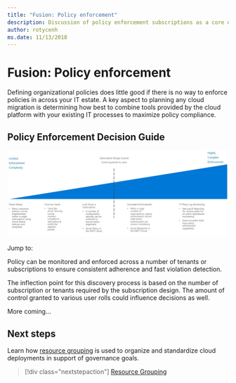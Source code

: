 ```yaml
---
title: "Fusion: Policy enforcement" 
description: Discussion of policy enforcement subscriptions as a core design priority in Azure migrations
author: rotycenh
ms.date: 11/13/2018
---
```


# Fusion: Policy enforcement

Defining organizational policies does little good if there is no way to enforce policies in across your IT estate. A key aspect to planning any cloud migration is determining how best to combine tools provided by the cloud platform with your existing IT processes to maximize policy compliance.

## Policy Enforcement Decision Guide

![Plotting policy enforcement options from least to most complex, aligned with jump links below](../../_images/discovery-guides/discovery-guide-policy-enforcement.png)

Jump to:

Policy can be monitored and enforced across a number of tenants or subscriptions to ensure consistent adherence and fast violation detection.

The inflection point for this discovery process is based on the number of subscription or tenants required by the subscription design. The amount of control granted to various user rolls could influence decisions as well.

More coming...

## Next steps

Learn how [resource grouping](../resource-grouping/overview.md) is used to organize and standardize cloud deployments in support of governance goals.

> [!div class="nextstepaction"]
> [Resource Grouping](../resource-grouping/overview.md)


